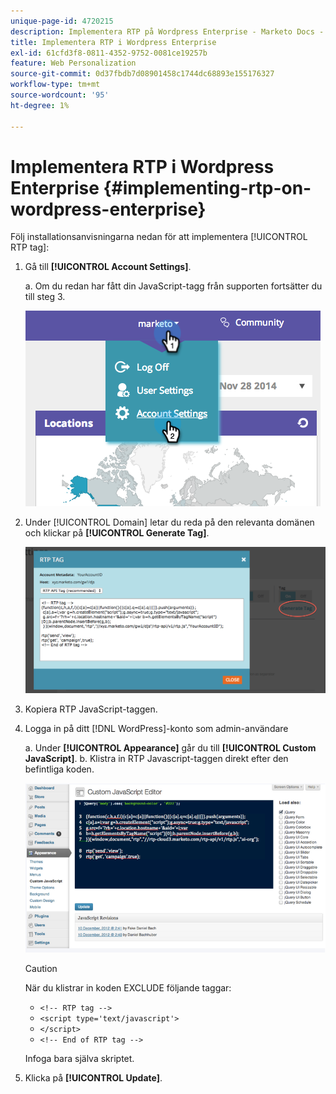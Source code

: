 ```yaml
---
unique-page-id: 4720215
description: Implementera RTP på Wordpress Enterprise - Marketo Docs - produktdokumentation
title: Implementera RTP i Wordpress Enterprise
exl-id: 61cfd3f8-0811-4352-9752-0081ce19257b
feature: Web Personalization
source-git-commit: 0d37fbdb7d08901458c1744dc68893e155176327
workflow-type: tm+mt
source-wordcount: '95'
ht-degree: 1%

---
```


# Implementera RTP i Wordpress Enterprise {#implementing-rtp-on-wordpress-enterprise}

Följ installationsanvisningarna nedan för att implementera [!UICONTROL RTP tag]:

1. Gå till **[!UICONTROL Account Settings]**.

   a. Om du redan har fått din JavaScript-tagg från supporten fortsätter du till steg 3.

   ![](assets/image2014-11-30-15-3a19-3a21-3.png)

1. Under [!UICONTROL Domain] letar du reda på den relevanta domänen och klickar på **[!UICONTROL Generate Tag]**.

   ![](assets/image2014-11-30-15-3a20-3a17-3.png)

1. Kopiera RTP JavaScript-taggen.

1. Logga in på ditt [!DNL WordPress]-konto som admin-användare

   a. Under **[!UICONTROL Appearance]** går du till **[!UICONTROL Custom JavaScript]**.
b. Klistra in RTP Javascript-taggen direkt efter den befintliga koden.

   ![](assets/image2014-12-3-17-3a51-3a46.png)

   >[!CAUTION]
   >
   >När du klistrar in koden EXCLUDE följande taggar:
   >
   >* `<!-- RTP tag -->`
   >* `<script type='text/javascript'>`
   >* `</script>`
   >* `<!-- End of RTP tag -->`
   >
   >Infoga bara själva skriptet.

1. Klicka på **[!UICONTROL Update]**.
